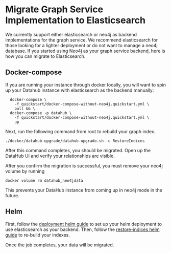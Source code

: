 # Migrate Graph Service Implementation to Elasticsearch

We currently support either elasticsearch or neo4j as backend implementations for the graph service. We recommend
elasticsearch for those looking for a lighter deployment or do not want to manage a neo4j database.
If you started using Neo4j as your graph service backend, here is how you can migrate to Elasticsearch.

## Docker-compose

If you are running your instance through docker locally, you will want to spin up your Datahub instance with
elasticsearch as the backend manually:

```aidl
  docker-compose \
    -f quickstart/docker-compose-without-neo4j.quickstart.yml \
    pull && \
  docker-compose -p datahub \
    -f quickstart/docker-compose-without-neo4j.quickstart.yml \
    up
```

Next, run the following command from root to rebuild your graph index.

```
./docker/datahub-upgrade/datahub-upgrade.sh -u RestoreIndices
```

After this command completes, you should be migrated. Open up the DataHub UI and verify your relationships are
visible.

After you confirm the migration is successful, you must remove your neo4j volume by running

```aidl
docker volume rm datahub_neo4jdata
```

This prevents your DataHub instance from coming up in neo4j mode in the future.

## Helm

First, follow the [deployment helm guide](../../datahub-kubernetes/README.md#components) to set up your helm deployment
to use elasticsearch as your backend. Then, follow the [restore-indices helm guide](./restore-indices.md) to re-build
your indexes.

Once the job completes, your data will be migrated. 
